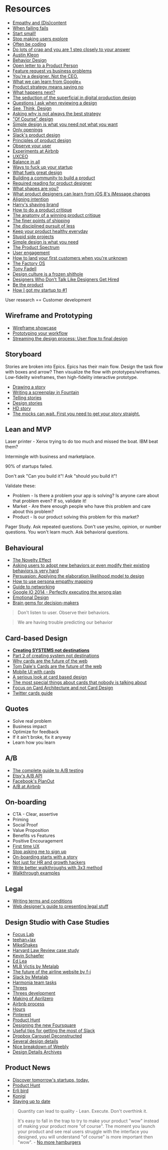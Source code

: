 # Resources

* [Empathy and (Dis)content](http://www.sarawb.com/2014/03/28/empathy/)
* [When failing fails](http://blog.podio.com/2014/03/28/failing-fails/)
* [Start small!](http://justinjackson.ca/how-to-start/)
* [Stop making users explore](https://medium.com/on-startups/33c45bd1f465)
* [Often be coding](https://medium.com/p/4307921a88a0)
* [Do lots of crap and you are 1 step closely to your answer](http://www.stellargirl.com/dont-get-attached-to-ideas/)
* [Austin Kleon](http://tumblr.austinkleon.com/)
* [Behavior Design](https://medium.com/ux-ui-design/be9d48aefeb0)
* [Open letter to a Product Person](https://medium.com/great-reading-for-startup-founders/21004e9732fb)
* [Feature request vs business problems](http://jonathancutrell.com/feature-requests-vs-business-problems)
* [You're a designer. Not the CEO.](https://medium.com/p/173226d042ff)
* [What we can learn from Google+](http://insideintercom.io/what-we-can-learn-from-google-plus/)
* [Product strategy means saying no](http://insideintercom.io/product-strategy-means-saying-no/)
* [What happens next?](https://medium.com/p/b6de25aa972d)
* [The seduction of the superficial in digital production design](http://www.peterme.com/2014/05/06/1416/)
* [Questions I ask when reviewing a design](http://signalvnoise.com/posts/3024-questions-i-ask-when-reviewing-a-design)
* [See, Think, Design](http://daneden.me/2014/05/06/see-think-design-produce/)
* [Asking why is not always the best strategy](http://insideintercom.io/asking-why-is-not-always-the-best-strategy/)
* ["Of Course" design](https://medium.com/what-i-learned-building/ed6d5298ae0e)
* [Simple design is what you need not what you want](http://firstround.com/article/Simple-Design-is-What-You-Need-Not-What-You-Want-1)
* [Only openings](http://frankchimero.com/talks/only-openings/transcript/)
* [Slack's product design](https://medium.com/medium-long/4c59524d650d)
* [Principles of product design](http://bokardo.com/principles-of-product-design/)
* [Observe your user](http://blog.simplease.at/2014/05/the-user-is-always-right-wrong/)
* [Experiments at Airbnb](http://nerds.airbnb.com/experiments-at-airbnb/)
* [UXCEO](http://uxceo.com/)
* [Balance in all](http://www.hxa.name/notes/note-hxa7241-20091025T2123.html)
* [Ways to fuck up your startup](http://www.leantohappy.com/post/88300830980/10-ways-youll-probably-f-k-up-your-startup)
* [What fuels great design](http://www.gv.com/lib/what-fuels-great-design-and-why-most-startups-dont-do-it)
* [Building a community to build a product](https://medium.com/@vocino/building-a-community-to-build-a-product-481b6fbc984e)
* [Required reading for product designer](http://www.robertlenne.com/requiredreading/)
* [What shapes are you?](http://madeofmetaphors.com/shapes/)
* [What product designers can learn from iOS 8's iMessage changes](http://scotthurff.com/posts/what-we-can-learn-from-apples-imessage-changes-in-ios-8)
* [Aligning intention](https://medium.com/@chep2m/intention-or-in-tension-d39571a2e1f1)
* [Harry's shaving brand](http://firstround.com/article/This-Startup-Cracked-a-24-Billion-Market-with-Branding-Heres-Their-Formula)
* [How to do a product critique](https://medium.com/the-year-of-the-looking-glass/how-to-do-a-product-critique-98b657050638)
* [The anatomy of a winning product critique](http://www.fastcodesign.com/3032051/the-anatomy-of-a-winning-product-critique)
* [The finer points of shipping](https://medium.com/@ienjoy/designing-while-shipping-1ed17f9200ca)
* [The disciplined pursuit of less](http://blogs.hbr.org/2012/08/the-disciplined-pursuit-of-less/)
* [Keep your product healthy everyday](http://developers.livechatinc.com/blog/keep-your-product-healthy-everyday/)
* [Stupid side projects](http://firstround.com/article/Spotifys-Design-Lead-on-Why-Side-Projects-Should-be-Stupid)
* [Simple design is what you need](http://firstround.com/article/Simple-Design-is-What-You-Need-Not-What-You-Want-1)
* [The Product Spectrum](https://medium.com/my-thoughts-7/the-product-spectrum-bb2084b6f5b3)
* [User engagement](http://noahbuscher.com/engagement/)
* [How to land your first customers when you're unknown](http://casjam.com/your-first-customers/)
* [The Factory OS](https://medium.com/@matter.io/the-factory-os-2a57a1de1e64)
* [Tony Fadell](http://www.wired.co.uk/magazine/archive/2014/07/features/tony-fadell-apple-to-google/viewall)
* [Design culture is a frozen shithole](https://medium.com/@cole_peters/design-culture-is-a-frozen-shithole-55ac641022dd)
* [Designers Who Don’t Talk Like Designers Get Hired](http://www.gkogan.co/blog/designers-dont-talk-like-designers-get-hired/)
* [Be the product](http://www.coreygw.in/posts/53f13fd41079d14a26309c24)
* [How I got my startup to #1](https://levels.io/product-hunt-hacker-news-number-one/)

User research == Customer development

## Wireframe and Prototyping

* [Wireframe showcase](http://www.wireframeshowcase.com/)
* [Prototyping your workflow](http://alistapart.com/article/prototyping-your-workflow)
* [Streaming the design process: User flow to final design](https://medium.com/@wixelhq/streamlining-the-design-process-user-flow-to-final-design-using-sketch-ba71d2355bf9)

## Storyboard

Stories are broken into Epics. Epics has their main flow. Design the task flow with boxes and arrow? Then visualize the flow with prototypes/wireframes. Low-fidelity wireframes, then high-fidelity interactive prototype.

* [Drawing a story](http://setpixel.com/tools/drawing-a-story/)
* [Writing a screenplay in Fountain](http://setpixel.com/writing/writing-a-screenplay-in-fountain/)
* [Telling stories](http://www.webdesignerdepot.com/2014/06/telling-stories-on-the-web-the-hottest-way-to-engage-your-users/)
* [Design stories](https://medium.com/@garyitsyu/my-design-process-square-cash-recurring-payments-5cba47bb6f3c)
* [HD story](http://www.dissolve.com/)
* [The mocks can wait. First you need to get your story straight.](https://medium.com/design-story/story-map-3cc64033128e)

## Lean and MVP

Laser printer - Xerox trying to do too much and missed the boat. IBM beat them?

Intermingle with business and marketplace.

90% of startups failed.

Don't ask "Can you build it"! Ask "should you build it"!

Validate these:

* Problem - Is there a problem your app is solving? Is anyone care about that problem even? If so, validate it!
* Market - Are there enough people who have this problem and care about this problem?
* Product - Is our product solving this problem for this market?

Pager Study. Ask repeated questions. Don't use yes/no, opinion, or number questions. You won't learn much. Ask behavioral questions.

## Behavioural

* [The Novelty Effect](https://medium.com/message/the-novelty-effect-cf606715ae62)
* [Asking users to adopt new behaviors or even modify their existing behaviors is very hard](http://www.subtraction.com/2014/06/12/designing-products-for-existing-behaviors/)
* [Persuasion: Applying the elaboration likelihood model to design](http://alistapart.com/article/persuasion-applying-the-elaboration-likelihood-model-to-design)
* [How to use persona empathy mapping](http://uxmag.com/articles/how-to-use-persona-empathy-mapping)
* [Guide to networking](http://blog.pickcrew.com/a-guide-to-networking-for-people-who-suck-at-networking/)
* [Google IO 2014 - Perfectly executing the wrong plan](https://www.youtube.com/watch?v=9TJTbRw4ri8)
* [Emotional Design](https://medium.com/design-philosophies/emotional-design-ef3bad0ddd4a)
* [Brain gems for decision-makers](http://coglode.com/)

> Don't listen to user. Observe their behaviors.

> We are having trouble predicting our behavior


## Card-based Design

* [**Creating SYSTEMS not destinations**](http://insideintercom.io/design-futures-1-creating-systems-not-products/)
* [Part 2 of creating system not destinations](http://insideintercom.io/design-futures-2-personalization-and-the-new-product-canvas/)
* [Why cards are the future of the web](http://insideintercom.io/why-cards-are-the-future-of-the-web/)
* [Tom Dale's Cards are the future of the web](http://www.youtube.com/watch?v=pwYwLBWvy7Q)
* [Mobile UI with cards](https://medium.com/ux-ui-design/redefining-mobile-user-interfaces-with-cards-3ba4ed42c965)
* [A serious look at card based design](http://webdesignledger.com/trends-2/cardbaseddesign)
* [The most special things about cards that nobody is talking about](http://jordancooper.wordpress.com/2014/03/14/the-most-special-thing-about-cards-that-nobody-is-talking-about/)
* [Focus on Card Architecture and not Card Design](http://taylordavidson.com/2014/cards)
* [Twitter cards guide](http://blog.bufferapp.com/twitter-cards-guide)

## Quotes

* Solve real problem
* Business impact
* Optimize for feedback
* If it ain't broke, fix it anyway
* Learn how you learn

## A/B

* [The complete guide to A/B testing](https://visualwebsiteoptimizer.com/ab-testing/)
* [Etsy's A/B API](https://github.com/etsy/feature)
* [Facebook's PlanOut](http://facebook.github.io/planout/)
* [A/B at Airbnb](http://nerds.airbnb.com/experiments-at-airbnb/)

## On-boarding

* CTA - Clear, assertive
* Priming
* Social Proof
* Value Proposition
* Benefits vs Features
* Positive Encouragement
* [First time UX](http://firsttimeux.tumblr.com/)
* [Stop asking me to sign up](http://www.gkogan.co/blog/stop-asking-me-to-sign-up/)
* [On-boarding starts with a story](http://insideintercom.io/killer-user-onboarding-starts-with-a-story/)
* [Not just for HR and growth hackers](http://pjrvs.com/a/onboarding)
* [Write better walkthroughs with 3x3 method](https://medium.com/@tomcavill/3x3-d6202ef7d077)
* [Walkthrough examples](http://www.pttrns.com/categories/16-walkthroughs)

## Legal

* [Writing terms and conditions](http://www.docracy.com/)
* [Web designer's guide to presenting legal stuff](http://www.webdesignerdepot.com/2014/04/the-web-designers-guide-to-presenting-legal-stuff/)

## Design Studio with Case Studies

* [Focus Lab](http://focuslabllc.com/)
* [teehan+lax](http://www.teehanlax.com/)
* [MikeShakes](http://milkshak.es/)
* [Harvard Law Review case study](http://upstatement.com/portfolio/harvard-law-review/)
* [Kevin Schaefer](http://www.kjschaef.com/)
* [Ed Lea](http://edlea.com/)
* [MLB Victis by Metalab](http://www.metalabdesign.com/projects/victis/)
* [The future of the airline website by f-i](http://www.f-i.com/fi/airlines/)
* [Slack by Metalab](http://www.metalabdesign.com/projects/slack/)
* [Harmonia team tasks](http://harmonia.io/blog/the-secret-to-successful-team-tasks/)
* [Threes](http://www.wired.com/2014/05/threes-game-design/)
* [Threes development](http://asherv.com/threes/threemails/#letter)
* [Making of Aprilzero](http://aprilzero.com/journal/making-of-aprilzero/)
* [Airbnb process](http://www.wearedesignstudio.com/works/airbnb-process/)
* [Hours](https://medium.com/@jerols/how-hours-became-a-top-grossing-app-c9b5abfcda7f)
* [Pinterest](https://medium.com/@NicoMizono/pinterest-a-usability-study-4be3d7a99d3b)
* [Product Hunt](http://firstround.com/article/Product-Hunt-is-Everywhere-This-is-How-It-Got-There)
* [Designing the new Foursquare](https://medium.com/@sambrown/designing-the-new-foursquare-8f8788d366f0)
* [Useful tips for getting the most of Slack](https://medium.com/@slackhq/11-useful-tips-for-getting-the-most-of-slack-5dfb3d1af77)
* [Dropbox Carousel Deconstructed](http://www.smashingmagazine.com/2014/08/26/dropbox-carousel-design-deconstructed-part-1/)
* [Several design details](http://blog.brianlovin.com/design-details-hyperlapse-for-ios/)
* [Nice breakdown of Weebly](http://www.sitebuilderreport.com/blog/ux-lessons-from-weebly)
* [Design Details Archives](http://blog.brianlovin.com/design-details/)

## Product News

* [Discover tomorrow's startups, today.](http://betali.st/)
* [Product Hunt](http://www.producthunt.co/)
* [Erli bird](http://erlibird.com/)
* [Konigi](http://konigi.com/)
* [Staying up to date](http://elweb.co/staying-up-to-date/)

> Quantity can lead to quality - Lean. Execute. Don't overthink it.

> It's easy to fall in the trap to try to make your product "wow" instead of making your product more "of course". The moment you launch your product and see real users struggle with the interface you designed, you will understand "of course" is more important then "wow". - [No more hamburgers](http://blog.gibbon.co/posts/2014-04-03-no-more-hamburgers.html)